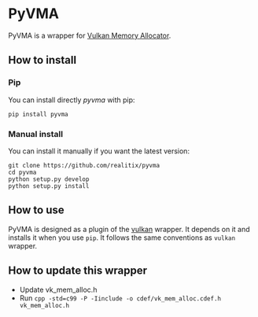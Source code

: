 # PyVMA

PyVMA is a wrapper for [Vulkan Memory Allocator](https://github.com/GPUOpen-LibrariesAndSDKs/VulkanMemoryAllocator).

## How to install

### Pip

You can install directly *pyvma* with pip:

```
pip install pyvma
```

### Manual install

You can install it manually if you want the latest version:

```
git clone https://github.com/realitix/pyvma
cd pyvma
python setup.py develop
python setup.py install
```

## How to use

PyVMA is designed as a plugin of the [vulkan](https://github.com/realitix/vulkan) wrapper.
It depends on it and installs it when you use `pip`.
It follows the same conventions as `vulkan` wrapper.

## How to update this wrapper

- Update vk_mem_alloc.h
- Run `cpp -std=c99 -P -Iinclude -o cdef/vk_mem_alloc.cdef.h vk_mem_alloc.h`
